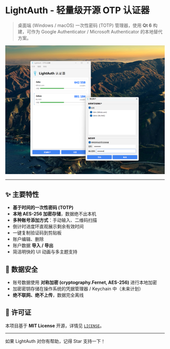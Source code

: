 # LightAuth - 轻量级开源 OTP 认证器

> 桌面端 (Windows / macOS) 一次性密码 (TOTP) 管理器，使用 **Qt 6** 构建，可作为 Google Authenticator / Microsoft Authenticator 的本地替代方案。

![](./sample.png)

---

## ✨ 主要特性

- **基于时间的一次性密码 (TOTP)**
- **本地 AES-256 加密存储**，数据绝不出本机
- **多种账号添加方式**：手动输入、二维码扫描
- 倒计时进度环直观展示剩余有效时间
- 一键复制验证码到剪贴板
- 账户编辑、删除
- 账户数据 **导入 / 导出**
- 简洁明快的 UI 动画与多主题支持

## 🔐 数据安全

- 账号数据使用 **对称加密 (cryptography.Fernet, AES-256)** 进行本地加密
- 加密密钥存储在操作系统的凭据管理器 / Keychain 中（未来计划）
- **绝不联网、绝不上传**，数据完全离线

## 📄 许可证

本项目基于 **MIT License** 开源，详情见 [`LICENSE`](LICENSE)。

---

如果 LightAuth 对你有帮助，记得 Star 支持一下！ 